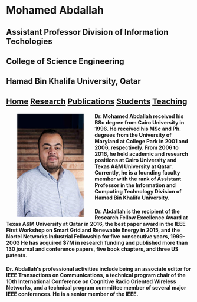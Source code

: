 # Mohamed Abdallah 
## Assistant Professor Division of Information Techologies 
## College of Science Engineering 
## Hamad Bin Khalifa University, Qatar

## [Home](index.md)     [Research](index.md) [Publications](index.md) [Students](index.md) [Teaching](index.md)




 <img src="/images/Abdallah.jpg" align="left" height="280" hspace="30" vspace="4" width="180"> </big>


#### Dr. Mohamed Abdallah received his BSc degree from Cairo University in 1996. He received his MSc and Ph. degrees from the University of Maryland at College Park in 2001 and 2006, respectively. From 2006 to 2016, he held academic and research positions at Cairo University and Texas A&M University at Qatar. Currently, he is a founding faculty member with the rank of Assistant Professor in the Information and Computing Technology Division of Hamad Bin Khalifa University.

#### Dr. Abdallah is the recipient of the Research Fellow Excellence Award at Texas A&M University at Qatar in 2016, the best paper award in the IEEE First Workshop on Smart Grid and Renewable Energy in 2015, and the Nortel Networks Industrial Fellowship for five consecutive years, 1999-2003 He has acquired $7M in research funding and published more than 130 journal and conference papers, five book chapters, and  three US patents.

#### Dr. Abdallah's professional activities include being an associate editor for IEEE Transactions on Communications, a technical program chair of the 10th International Conference on Cognitive Radio Oriented Wireless Networks, and a technical program committee member of several major IEEE conferences. He is a senior member of the IEEE.

